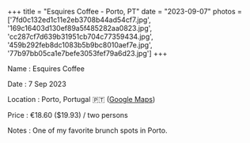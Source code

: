 +++
title = "Esquires Coffee - Porto, PT"
date = "2023-09-07"
photos = ['7fd0c132ed1c11e2eb3708b44ad54cf7.jpg', '169c16403d130ef89a5f485282aa0823.jpg', 'cc287cf7d639b31951cb704c77359434.jpg', '459b292feb8dc1083b5b9bc8010aef7e.jpg', '77b97bb05ca1e7befe3053fef79a6d23.jpg']
+++

Name
: Esquires Coffee

Date
: 7 Sep 2023

Location
: Porto, Portugal 🇵🇹 ([Google Maps](https://goo.gl/maps/bdwxqZeWvY8XBJH27))

Price
: €18.60 ($19.93) / two persons

Notes
: One of my favorite brunch spots in Porto.
